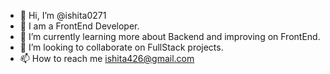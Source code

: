 - 👋 Hi, I’m @ishita0271
- 👀 I am a FrontEnd Developer.
- 🌱 I’m currently learning more about Backend and improving on FrontEnd.
- 💞️ I’m looking to collaborate on FullStack projects.
- 📫 How to reach me ishita426@gmail.com

<!---
ishita0271/ishita0271 is a ✨ special ✨ repository because its `README.md` (this file) appears on your GitHub profile.
You can click the Preview link to take a look at your changes.
--->
